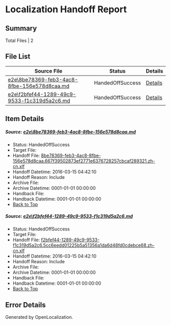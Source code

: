 # <a name='report-top'></a> Localization Handoff Report

## Summary
 Total Files | 2

## File List
 Source File | Status | Details 
 ----------- | ------ | ------- 
 [e2e\8be78369-feb3-4ac8-8fbe-156e578d8caa.md](https://github.com/OpenLocalizationTest/oltest/blob/256bb5fb9c77bb17e9b114c3e6fad535f3736151/e2e/8be78369-feb3-4ac8-8fbe-156e578d8caa.md) | HandedOffSuccess | [Details](#33c080b913c6b51ae150ff9a139256cbeb0dae1e8)
 [e2e\f2bfef44-1289-49c9-9533-f1c319d5a2c6.md](https://github.com/OpenLocalizationTest/oltest/blob/256bb5fb9c77bb17e9b114c3e6fad535f3736151/e2e/f2bfef44-1289-49c9-9533-f1c319d5a2c6.md) | HandedOffSuccess | [Details](#360bd56f81e209768be4685843864d73c0273ed414)

## Item Details
##### <a name='33c080b913c6b51ae150ff9a139256cbeb0dae1e8'></a> Source: [e2e\8be78369-feb3-4ac8-8fbe-156e578d8caa.md](https://github.com/OpenLocalizationTest/oltest/blob/256bb5fb9c77bb17e9b114c3e6fad535f3736151/e2e/8be78369-feb3-4ac8-8fbe-156e578d8caa.md)
* Status: HandedOffSuccess
* Target File: 
* Handoff File: [8be78369-feb3-4ac8-8fbe-156e578d8caa.667f39502873ef2771e6376728257cbcaf289321.zh-cn.xlf](https://github.com/OpenLocalizationTestOrg/olhandoff/blob/621b5544080a0a30d4bff610d320521d2b1f21f1/ol-handoff/OpenLocalizationTestOrg/oltest.zh-cn/yuwzho/8be78369-feb3-4ac8-8fbe-156e578d8caa.667f39502873ef2771e6376728257cbcaf289321.zh-cn.xlf)
* Handoff Datetime: 2016-03-15 04:42:10
* Handoff Reason: Include
* Archive File: 
* Archive Datetime: 0001-01-01 00:00:00
* Handback File: 
* Handback Datetime: 0001-01-01 00:00:00
* [Back to Top](#report-top)

##### <a name='360bd56f81e209768be4685843864d73c0273ed414'></a> Source: [e2e\f2bfef44-1289-49c9-9533-f1c319d5a2c6.md](https://github.com/OpenLocalizationTest/oltest/blob/256bb5fb9c77bb17e9b114c3e6fad535f3736151/e2e/f2bfef44-1289-49c9-9533-f1c319d5a2c6.md)
* Status: HandedOffSuccess
* Target File: 
* Handoff File: [f2bfef44-1289-49c9-9533-f1c319d5a2c6.5cc6eedd01225b5a51356a1da6d48fd0cdebce68.zh-cn.xlf](https://github.com/OpenLocalizationTestOrg/olhandoff/blob/621b5544080a0a30d4bff610d320521d2b1f21f1/ol-handoff/OpenLocalizationTestOrg/oltest.zh-cn/yuwzho/f2bfef44-1289-49c9-9533-f1c319d5a2c6.5cc6eedd01225b5a51356a1da6d48fd0cdebce68.zh-cn.xlf)
* Handoff Datetime: 2016-03-15 04:42:10
* Handoff Reason: Include
* Archive File: 
* Archive Datetime: 0001-01-01 00:00:00
* Handback File: 
* Handback Datetime: 0001-01-01 00:00:00
* [Back to Top](#report-top)


## Error Details

Generated by OpenLocalization.
